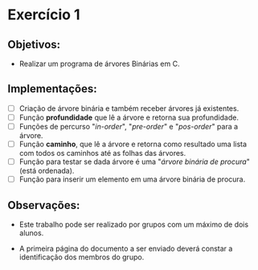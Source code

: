 # Exercício 1

## Objetivos:

- Realizar um programa de árvores Binárias em C.

## Implementações:

- [ ] Criação de árvore binária e também receber árvores já existentes.
- [ ] Função **profundidade** que lê a árvore e retorna sua profundidade.
- [ ] Funções de percurso "*in-order*", "*pre-order*" e "*pos-order*" para a árvore.
- [ ] Função **caminho**, que lê a árvore e retorna como resultado uma lista com todos os caminhos até as folhas das árvores.
- [ ] Função para testar se dada árvore é uma "*árvore binária de procura*" (está ordenada).
- [ ] Função para inserir um elemento em uma árvore binária de procura.

## Observações:

- Este trabalho pode ser realizado por grupos com um máximo de dois alunos.

- A primeira página do documento a ser enviado deverá constar a identificação dos membros do grupo.